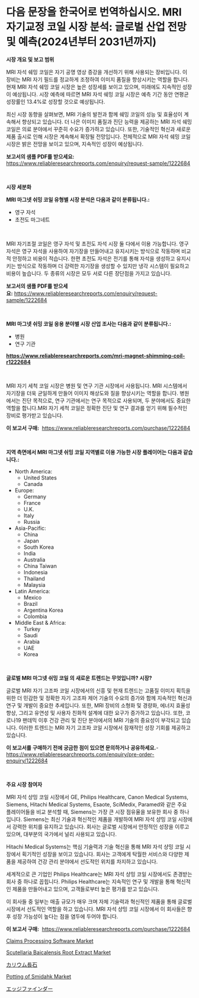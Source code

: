 <p><h1>다음 문장을 한국어로 번역하십시오. MRI 자기교정 코일 시장 분석: 글로벌 산업 전망 및 예측(2024년부터 2031년까지)</h1></p><p><strong>시장 개요 및 보고 범위</strong></p>
<p><p>MRI 자석 쉐밍 코일은 자기 공명 영상 증강을 개선하기 위해 사용되는 장비입니다. 이 장비는 MRI 자기 필드를 정교하게 조정하여 이미지 품질을 향상시키는 역할을 합니다. 현재 MRI 자석 쉐밍 코일 시장은 높은 성장세를 보이고 있으며, 미래에도 지속적인 성장이 예상됩니다. 시장 예측에 따르면 MRI 자석 쉐밍 코일 시장은 예측 기간 동안 연평균 성장률인 13.4%로 성장할 것으로 예상됩니다.</p><p>최신 시장 동향을 살펴보면, MRI 기술의 발전과 함께 쉐밍 코일의 성능 및 효율성이 계속해서 향상되고 있습니다. 더 나은 이미지 품질과 진단 능력을 제공하는 MRI 자석 쉐밍 코일은 의료 분야에서 꾸준히 수요가 증가하고 있습니다. 또한, 기술적인 혁신과 새로운 제품 출시로 인해 시장은 계속해서 확장될 전망입니다. 전체적으로 MRI 자석 쉐밍 코일 시장은 밝은 전망을 보이고 있으며, 지속적인 성장이 예상됩니다.</p></p>
<p><strong>보고서의 샘플 PDF를 받으세요:</strong> <a href="https://www.reliableresearchreports.com/enquiry/request-sample/1222684">https://www.reliableresearchreports.com/enquiry/request-sample/1222684</a></p>
<p>&nbsp;</p>
<p><strong>시장 세분화</strong></p>
<p><strong>MRI 마그넷 쉬밍 코일 유형별 시장 분석은 다음과 같이 분류됩니다.:</strong></p>
<p><ul><li>영구 자석</li><li>초전도 마그네트</li></ul></p>
<p>&nbsp;</p>
<p><p>MRI 자기조절 코일은 영구 자석 및 초전도 자석 시장 둘 다에서 이용 가능합니다. 영구 자석은 영구 자석을 사용하여 자기장을 만들어내고 유지시키는 방식으로 작동하며 비교적 안정하고 비용이 적습니다. 한편 초전도 자석은 전기를 통해 자석을 생성하고 유지시키는 방식으로 작동하며 더 강력한 자기장을 생성할 수 있지만 냉각 시스템이 필요하고 비용이 높습니다. 두 종류의 시장은 모두 서로 다른 장단점을 가지고 있습니다.</p></p>
<p><strong>보고서의 샘플 PDF를 받으세요:</strong>&nbsp;<a href="https://www.reliableresearchreports.com/enquiry/request-sample/1222684">https://www.reliableresearchreports.com/enquiry/request-sample/1222684</a></p>
<p>&nbsp;</p>
<p><strong> MRI 마그넷 쉬밍 코일 응용 분야별 시장 산업 조사는 다음과 같이 분류됩니다.:</strong></p>
<p><ul><li>병원</li><li>연구 기관</li></ul></p>
<p><strong><a href="https://www.reliableresearchreports.com/mri-magnet-shimming-coil-r1222684">https://www.reliableresearchreports.com/mri-magnet-shimming-coil-r1222684</a></strong></p>
<p>&nbsp;</p>
<p><p>MRI 자기 세척 코일 시장은 병원 및 연구 기관 시장에서 사용됩니다. MRI 시스템에서 자기장을 더욱 균일하게 만들어 이미지 해상도와 질을 향상시키는 역할을 합니다. 병원에서는 진단 목적으로, 연구 기관에서는 연구 목적으로 사용되며, 두 분야에서도 중요한 역할을 합니다.MRI 자기 세척 코일은 정확한 진단 및 연구 결과를 얻기 위해 필수적인 장비로 평가받고 있습니다.</p></p>
<p><strong>이 보고서 구매:</strong>&nbsp; <a href="https://www.reliableresearchreports.com/purchase/1222684">https://www.reliableresearchreports.com/purchase/1222684</a></p>
<p>&nbsp;</p>
<p><strong>지역 측면에서 MRI 마그넷 쉬밍 코일 지역별로 이용 가능한 시장 플레이어는 다음과 같습니다.:</strong></p>
<p><ul>
    <li>
        North America:
        <ul>
            <li>United States</li>
            <li>Canada</li>
        </ul>
    </li>
    <li>
        Europe:
        <ul>
            <li>Germany</li>
            <li>France</li>
            <li>U.K.</li>
            <li>Italy</li>
            <li>Russia</li>
        </ul>
    </li>
    <li>
        Asia-Pacific:
        <ul>
            <li>China</li>
            <li>Japan</li>
            <li>South Korea</li>
            <li>India</li>
            <li>Australia</li>
            <li>China Taiwan</li>
            <li>Indonesia</li>
            <li>Thailand</li>
            <li>Malaysia</li>
        </ul>
    </li>
    <li>
        Latin America:
        <ul>
            <li>Mexico</li>
            <li>Brazil</li>
            <li>Argentina Korea</li>
            <li>Colombia</li>
        </ul>
    </li>
    <li>
        Middle East & Africa:
        <ul>
            <li>Turkey</li>
            <li>Saudi</li>
            <li>Arabia</li>
            <li>UAE</li>
            <li>Korea</li>
        </ul>
    </li>
    </ul></p>
<p>&nbsp;</p>
<p><strong>글로벌 MRI 마그넷 쉬밍 코일 의 새로운 트렌드는 무엇입니까? 시장?</strong></p>
<p><p>글로벌 MRI 자기 고조파 코일 시장에서의 신흥 및 현재 트렌드는 고품질 이미지 획득을 위한 더 민감한 및 정확한 자기 고조파 제어 기술의 수요의 증가와 함께 지속적인 혁신과 연구 및 개발이 중요한 추세입니다. 또한, MRI 장비의 소형화 및 경량화, 에너지 효율성 향상, 그리고 유연성 및 사용자 친화적 설계에 대한 요구가 증가하고 있습니다. 또한, 코로나19 팬데믹 이후 건강 관리 및 진단 분야에서의 MRI 기술의 중요성이 부각되고 있습니다. 이러한 트렌드는 MRI 자기 고조파 코일 시장에서 잠재적인 성장 기회를 제공하고 있습니다.</p></p>
<p><strong>이 보고서를 구매하기 전에 궁금한 점이 있으면 문의하거나 공유하세요.</strong>- <a href="https://www.reliableresearchreports.com/enquiry/pre-order-enquiry/1222684">https://www.reliableresearchreports.com/enquiry/pre-order-enquiry/1222684</a></p>
<p>&nbsp;</p>
<p><strong>주요 시장 참여자</strong></p>
<p><p>MRI 자석 샹밍 코일 시장에서 GE, Philips Healthcare, Canon Medical Systems, Siemens, Hitachi Medical Systems, Esaote, SciMedix, Paramed와 같은 주요 플레이어들을 비교 분석할 때, Siemens는 가장 큰 시장 점유율을 보유한 회사 중 하나입니다. Siemens는 최신 기술과 혁신적인 제품을 개발하여 MRI 자석 샹밍 코일 시장에서 강력한 위치를 유지하고 있습니다. 회사는 글로벌 시장에서 안정적인 성장을 이루고 있으며, 대부분의 국가에서 널리 사용되고 있습니다.</p><p>Hitachi Medical Systems는 핵심 기술력과 기술 혁신을 통해 MRI 자석 샹밍 코일 시장에서 획기적인 성장을 보이고 있습니다. 회사는 고객에게 탁월한 서비스와 다양한 제품을 제공하여 건강 관리 분야에서 선도적인 위치를 차지하고 있습니다.</p><p>세계적으로 큰 기업인 Philips Healthcare는 MRI 자석 샹밍 코일 시장에서도 존경받는 회사 중 하나로 꼽힙니다. Philips Healthcare는 지속적인 연구 및 개발을 통해 혁신적인 제품을 만들어내고 있으며, 고객들로부터 높은 평가를 받고 있습니다.</p><p>이 회사들 중 일부는 매출 규모가 매우 크며 자체 기술력과 혁신적인 제품을 통해 글로벌 시장에서 선도적인 역할을 하고 있습니다. MRI 자석 샹밍 코일 시장에서 이 회사들은 향후 성장 가능성이 높다는 점을 염두에 두어야 합니다.</p></p>
<p><strong>이 보고서 구매:</strong>&nbsp;&nbsp;<a href="https://www.reliableresearchreports.com/purchase/1222684">https://www.reliableresearchreports.com/purchase/1222684</a></p>
<p><p><a href="https://github.com/dimitrishawkinswaynenp91rgz/Market-Research-Report-List-2/blob/main/claims-processing-software-market.md">Claims Processing Software Market</a></p><p><a href="https://www.linkedin.com/pulse/scutellaria-baicalensis-root-extract-market-goal-estimating-size-s8qoe?trackingId=Fa98tz3Rj2evNqteUhSpJw%3D%3D">Scutellaria Baicalensis Root Extract Market</a></p><p><a href="https://medium.com/@michaelerde565/%E3%82%AB%E3%83%AA%E9%95%B7%E7%9F%B3%E5%B8%82%E5%A0%B4%E8%A6%8F%E6%A8%A1%E3%81%AF-%E3%82%B0%E3%83%AD%E3%83%BC%E3%83%90%E3%83%AB%E7%94%A3%E6%A5%AD%E3%81%AB%E3%81%8A%E3%81%91%E3%82%8B%E6%9C%80%E9%81%A9%E3%81%AA%E3%83%9E%E3%83%BC%E3%82%B1%E3%83%86%E3%82%A3%E3%83%B3%E3%82%B0%E3%83%81%E3%83%A3%E3%83%B3%E3%83%8D%E3%83%AB%E3%82%92%E6%98%8E%E3%82%89%E3%81%8B%E3%81%AB%E3%81%97%E3%81%A6%E3%81%84%E3%81%BE%E3%81%99-f76750abfef4">カリウム長石</a></p><p><a href="https://www.linkedin.com/pulse/potting-smidahk-market-size-focuses-dynamics-in-depth-analysis-hxkbe?trackingId=zC7IDFSCJCgLjI1Tdx%2ByGw%3D%3D">Potting of Smidahk Market</a></p><p><a href="https://github.com/one-cool-chick/Market-Research-Report-List-1/blob/main/921620625744.md">エッジファインダー</a></p></p>